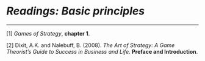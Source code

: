 # *Readings: Basic principles*

---





[1] *Games of Strategy*, **chapter 1**.

[2] Dixit, A.K. and Nalebuff, B. (2008). *The Art of Strategy: A Game Theorist’s Guide to Success in Business and Life*. **Preface and Introduction**.